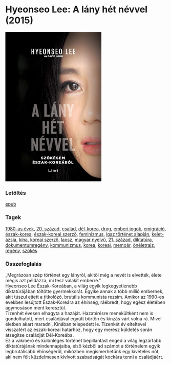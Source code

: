 # <a name="id_988">Hyeonseo Lee: A lány hét névvel (2015)</a>
<img src="https://github.com/BercziSandor/calibre_lib/raw/main/libs/main/Hyeonseo%20Lee/A%20lany%20het%20nevvel%20%28988%29/cover.jpg" alt="cover" width="300"/>

### Letöltés
[epub](https://github.com/BercziSandor/calibre_lib/raw/main/libs/main/Hyeonseo%20Lee/A%20lany%20het%20nevvel%20%28988%29/A%20lany%20het%20nevvel%20-%20Hyeonseo%20Lee.epub)

### Tagek
[1980-as évek](https://github.com/berczisandor/calibre_lib/blob/main/libs/main/_tags/1980-as%20%c3%a9vek.md), [20. század](https://github.com/berczisandor/calibre_lib/blob/main/libs/main/_tags/20.%20sz%c3%a1zad.md), [család](https://github.com/berczisandor/calibre_lib/blob/main/libs/main/_tags/csal%c3%a1d.md), [dél-korea](https://github.com/berczisandor/calibre_lib/blob/main/libs/main/_tags/d%c3%a9l-korea.md), [drog](https://github.com/berczisandor/calibre_lib/blob/main/libs/main/_tags/drog.md), [emberi jogok](https://github.com/berczisandor/calibre_lib/blob/main/libs/main/_tags/emberi%20jogok.md), [emigráció](https://github.com/berczisandor/calibre_lib/blob/main/libs/main/_tags/emigr%c3%a1ci%c3%b3.md), [észak-korea](https://github.com/berczisandor/calibre_lib/blob/main/libs/main/_tags/%c3%a9szak-korea.md), [észak-koreai szerző](https://github.com/berczisandor/calibre_lib/blob/main/libs/main/_tags/%c3%a9szak-koreai%20szerz%c5%91.md), [feminizmus](https://github.com/berczisandor/calibre_lib/blob/main/libs/main/_tags/feminizmus.md), [igaz történet alapján](https://github.com/berczisandor/calibre_lib/blob/main/libs/main/_tags/igaz%20t%c3%b6rt%c3%a9net%20alapj%c3%a1n.md), [kelet-ázsia](https://github.com/berczisandor/calibre_lib/blob/main/libs/main/_tags/kelet-%c3%a1zsia.md), [kína](https://github.com/berczisandor/calibre_lib/blob/main/libs/main/_tags/k%c3%adna.md), [koreai szerző](https://github.com/berczisandor/calibre_lib/blob/main/libs/main/_tags/koreai%20szerz%c5%91.md), [laosz](https://github.com/berczisandor/calibre_lib/blob/main/libs/main/_tags/laosz.md), [magyar nyelvű](https://github.com/berczisandor/calibre_lib/blob/main/libs/main/_tags/magyar%20nyelv%c5%b1.md), [21. század](https://github.com/berczisandor/calibre_lib/blob/main/libs/main/_tags/21.%20sz%c3%a1zad.md), [diktatúra](https://github.com/berczisandor/calibre_lib/blob/main/libs/main/_tags/diktat%c3%bara.md), [dokumentumregény](https://github.com/berczisandor/calibre_lib/blob/main/libs/main/_tags/dokumentumreg%c3%a9ny.md), [kommunizmus](https://github.com/berczisandor/calibre_lib/blob/main/libs/main/_tags/kommunizmus.md), [korea](https://github.com/berczisandor/calibre_lib/blob/main/libs/main/_tags/korea.md), [koreai](https://github.com/berczisandor/calibre_lib/blob/main/libs/main/_tags/koreai.md), [memoár](https://github.com/berczisandor/calibre_lib/blob/main/libs/main/_tags/memo%c3%a1r.md), [önéletrajz](https://github.com/berczisandor/calibre_lib/blob/main/libs/main/_tags/%c3%b6n%c3%a9letrajz.md), [regény](https://github.com/berczisandor/calibre_lib/blob/main/libs/main/_tags/reg%c3%a9ny.md), [szökés](https://github.com/berczisandor/calibre_lib/blob/main/libs/main/_tags/sz%c3%b6k%c3%a9s.md)

### Összefoglalás
<div>
<p>„Megrázóan ​szép történet egy lányról, akitől még a nevét is elvették, élete mégis azt példázza, mi tesz valakit emberré.”<br>Hyeonseo Lee Észak-Koreában, a világ egyik legkegyetlenebb diktatúrájában töltötte gyermekkorát. Egyike annak a több millió embernek, akit túszul ejtett a titkolózó, brutális kommunista rezsim. Amikor az 1990-es években lesújtott Észak-Koreára az éhínség, ráébredt, hogy egész életében agymosáson ment keresztül. <br>Tizenhét évesen elhagyta a hazáját. Hazatérésre menekültként nem is gondolhatott, mert családjával együtt börtön és kínzás várt volna rá. Mivel életben akart maradni, Kínában telepedett le. Tizenkét év elteltével visszatért az észak-koreai határhoz, hogy egy merész küldetés során átsegítse családját Dél-Koreába. <br>Ez a vakmerő és különleges történet bepillantást enged a világ legzártabb diktatúrájának mindennapjaiba, első kézből ad számot a történelem egyik legbrutálisabb éhínségéről, miközben megismerhetünk egy kivételes nőt, aki nem félt küzdelmesen kivívott szabadságát kockára tenni a családjáért.</p></div>


